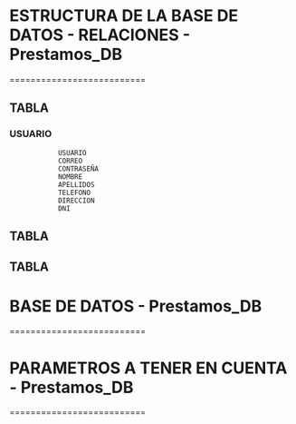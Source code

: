 ﻿# ESTRUCTURA DE LA BASE DE DATOS - RELACIONES  - Prestamos_DB
==========================

## TABLA 
### USUARIO 
				USUARIO 
				CORREO
				CONTRASEÑA
				NOMBRE
				APELLIDOS
				TELEFONO
				DIRECCION
				DNI
## TABLA 
## TABLA


# BASE DE DATOS	-  Prestamos_DB
==========================


# PARAMETROS A TENER EN CUENTA  - Prestamos_DB
==========================
